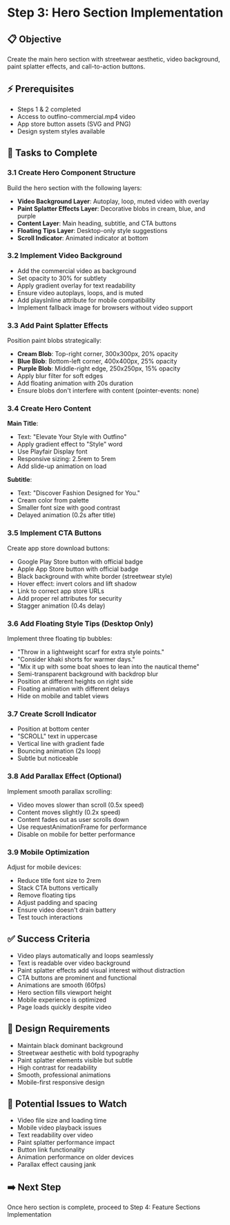 # Step 3: Hero Section Implementation

## 📋 Objective
Create the main hero section with streetwear aesthetic, video background, paint splatter effects, and call-to-action buttons.

## ⚡ Prerequisites
- Steps 1 & 2 completed
- Access to outfino-commercial.mp4 video
- App store button assets (SVG and PNG)
- Design system styles available

## 📝 Tasks to Complete

### 3.1 Create Hero Component Structure
Build the hero section with the following layers:
- **Video Background Layer**: Autoplay, loop, muted video with overlay
- **Paint Splatter Effects Layer**: Decorative blobs in cream, blue, and purple
- **Content Layer**: Main heading, subtitle, and CTA buttons
- **Floating Tips Layer**: Desktop-only style suggestions
- **Scroll Indicator**: Animated indicator at bottom

### 3.2 Implement Video Background
- Add the commercial video as background
- Set opacity to 30% for subtlety
- Apply gradient overlay for text readability
- Ensure video autoplays, loops, and is muted
- Add playsInline attribute for mobile compatibility
- Implement fallback image for browsers without video support

### 3.3 Add Paint Splatter Effects
Position paint blobs strategically:
- **Cream Blob**: Top-right corner, 300x300px, 20% opacity
- **Blue Blob**: Bottom-left corner, 400x400px, 25% opacity
- **Purple Blob**: Middle-right edge, 250x250px, 15% opacity
- Apply blur filter for soft edges
- Add floating animation with 20s duration
- Ensure blobs don't interfere with content (pointer-events: none)

### 3.4 Create Hero Content
**Main Title**:
- Text: "Elevate Your Style with Outfino"
- Apply gradient effect to "Style" word
- Use Playfair Display font
- Responsive sizing: 2.5rem to 5rem
- Add slide-up animation on load

**Subtitle**:
- Text: "Discover Fashion Designed for You."
- Cream color from palette
- Smaller font size with good contrast
- Delayed animation (0.2s after title)

### 3.5 Implement CTA Buttons
Create app store download buttons:
- Google Play Store button with official badge
- Apple App Store button with official badge
- Black background with white border (streetwear style)
- Hover effect: invert colors and lift shadow
- Link to correct app store URLs
- Add proper rel attributes for security
- Stagger animation (0.4s delay)

### 3.6 Add Floating Style Tips (Desktop Only)
Implement three floating tip bubbles:
- "Throw in a lightweight scarf for extra style points."
- "Consider khaki shorts for warmer days."
- "Mix it up with some boat shoes to lean into the nautical theme"
- Semi-transparent background with backdrop blur
- Position at different heights on right side
- Floating animation with different delays
- Hide on mobile and tablet views

### 3.7 Create Scroll Indicator
- Position at bottom center
- "SCROLL" text in uppercase
- Vertical line with gradient fade
- Bouncing animation (2s loop)
- Subtle but noticeable

### 3.8 Add Parallax Effect (Optional)
Implement smooth parallax scrolling:
- Video moves slower than scroll (0.5x speed)
- Content moves slightly (0.2x speed)
- Content fades out as user scrolls down
- Use requestAnimationFrame for performance
- Disable on mobile for better performance

### 3.9 Mobile Optimization
Adjust for mobile devices:
- Reduce title font size to 2rem
- Stack CTA buttons vertically
- Remove floating tips
- Adjust padding and spacing
- Ensure video doesn't drain battery
- Test touch interactions

## ✅ Success Criteria
- Video plays automatically and loops seamlessly
- Text is readable over video background
- Paint splatter effects add visual interest without distraction
- CTA buttons are prominent and functional
- Animations are smooth (60fps)
- Hero section fills viewport height
- Mobile experience is optimized
- Page loads quickly despite video

## 🎨 Design Requirements
- Maintain black dominant background
- Streetwear aesthetic with bold typography
- Paint splatter elements visible but subtle
- High contrast for readability
- Smooth, professional animations
- Mobile-first responsive design

## 🚨 Potential Issues to Watch
- Video file size and loading time
- Mobile video playback issues
- Text readability over video
- Paint splatter performance impact
- Button link functionality
- Animation performance on older devices
- Parallax effect causing jank

## ➡️ Next Step
Once hero section is complete, proceed to Step 4: Feature Sections Implementation
